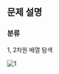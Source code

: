 ## 문제 설명

### 분류
1, 2차원 배열 탐색

![1](https://user-images.githubusercontent.com/69149030/164381672-dce933b3-51d9-4ae6-ab5c-130ebed30df2.png)
